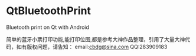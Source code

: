 # QtBluetoothPrint
Bluetooth print on Qt with Android

简单的蓝牙小票打印功能,能打印位图,都是参考大神作品整理，引用了大量大神代码，如有版权问题，请告知：
email:cbdg@sina.com
QQ:283909183
